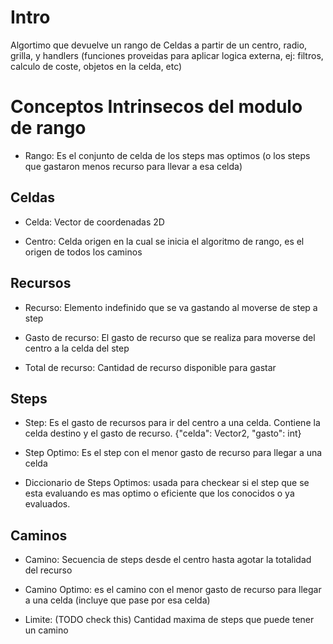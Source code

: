 # Intro

Algortimo que devuelve un rango de Celdas a partir de un centro, radio, grilla, y handlers (funciones proveidas para aplicar logica externa, ej: filtros, calculo de coste, objetos en la celda, etc)

# Conceptos Intrinsecos del modulo de rango

- Rango: Es el conjunto de celda de los steps mas optimos (o los steps que gastaron menos recurso para llevar a esa celda)

## Celdas

- Celda: Vector de coordenadas 2D

- Centro: Celda origen en la cual se inicia el algoritmo de rango, es el origen de todos los caminos

## Recursos

- Recurso: Elemento indefinido que se va gastando al moverse de step a step

- Gasto de recurso: El gasto de recurso que se realiza para moverse del centro a la celda del step

- Total de recurso: Cantidad de recurso disponible para gastar

## Steps

- Step: Es el gasto de recursos para ir del centro a una celda. Contiene la celda destino y el gasto de recurso. {"celda": Vector2, "gasto": int}

- Step Optimo: Es el step con el menor gasto de recurso para llegar a una celda

- Diccionario de Steps Optimos: usada para checkear si el step que se esta evaluando es mas optimo o eficiente que los conocidos o ya evaluados.

## Caminos

- Camino: Secuencia de steps desde el centro hasta agotar la totalidad del recurso

- Camino Optimo: es el camino con el menor gasto de recurso para llegar a una celda (incluye que pase por esa celda)


- Limite: (TODO check this) Cantidad maxima de steps que puede tener un camino